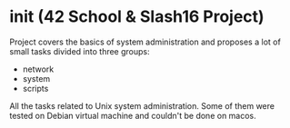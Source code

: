 # init (42 School & Slash16 Project)
Project covers the basics of system administration and proposes a lot of small tasks divided into three groups:
* network
* system
* scripts

All the tasks related to Unix system administration. Some of them were tested on Debian virtual machine and couldn't be done on macos.

